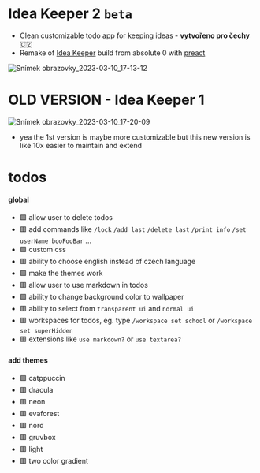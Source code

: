 # Idea Keeper 2 `beta`
- Clean customizable todo app for keeping ideas - **vytvořeno pro čechy** 🇨🇿
- Remake of [Idea Keeper](https://github.com/MiftikCZ/idea-keeper) build from absolute 0 with [preact](https://preactjs.com)

![Snímek obrazovky_2023-03-10_17-13-12](https://user-images.githubusercontent.com/89579269/224366773-da844463-1e96-410f-ad19-2885b871d8ca.png)

# OLD VERSION - Idea Keeper 1
![Snímek obrazovky_2023-03-10_17-20-09](https://user-images.githubusercontent.com/89579269/224368275-6925d7a6-5b82-4824-8422-439aee8da779.png)
- yea the 1st version is maybe more customizable but this new version is like 10x easier to maintain and extend

# todos
#### global
- 🟩 allow user to delete todos  
- 🟥 add commands like `/lock` `/add last` `/delete last` `/print info` `/set userName booFooBar` ...
- 🟩 custom css
- 🟥 ability to choose english instead of czech language
- 🟩 make the themes work
- 🟥 allow user to use markdown in todos
- 🟩 ability to change background color to wallpaper
- 🟥 ability to select from `transparent ui` and `normal ui`
- 🟥 workspaces for todos, eg. type `/workspace set school` or `/workspace set superHidden`
- 🟥 extensions like `use markdown?` or `use textarea?`
#### add themes
- 🟩 catppuccin
- 🟥 dracula
- 🟥 neon
- 🟥 evaforest
- 🟥 nord
- 🟥 gruvbox
- 🟥 light
- 🟥 two color gradient
